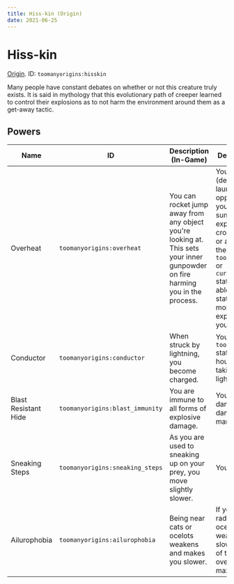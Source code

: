 ```yaml
---
title: Hiss-kin (Origin)
date: 2021-06-25
---
```

# Hiss-kin

[Origin](../misc/origins.md). ID: `toomanyorigins:hisskin`

Many people have constant debates on whether or not this creature truly exists. It is said in mythology that this evolutionary path of creeper learned to control their explosions as to not harm the environment around them as a get-away tactic.

## Powers

Name | ID | Description (In-Game) | Description (Detailed)
-----|----|-----------------------|------------------------
Overheat | `toomanyorigins:overheat` | You can rocket jump away from any object you're looking at. This sets your inner gunpowder on fire harming you in the process. | Your active power (default: G) lets you launch yourself in the opposite direction you're facing while summoning an explosion if your crosshair is on a block or an entity. If you have the `toomanyorigins:charged` or `cursedorigins:charged` status effect you are able to consume the status effect to create a more powerful explosion and launch yourself further.
Conductor | `toomanyorigins:conductor` | When struck by lightning, you become charged. | You gain the `toomanyorigins:charged` status effect for a 1 hour duration upon taking damage from lightning.
Blast Resistant Hide | `toomanyorigins:blast_immunity` | You are immune to all forms of explosive damage. | You do not take damage from all damage sources marked as explosive.
Sneaking Steps | `toomanyorigins:sneaking_steps` | As you are used to sneaking up on your prey, you move slightly slower. | You move 5% slower.
Ailurophobia | `toomanyorigins:ailurophobia` | Being near cats or ocelots weakens and makes you slower. | If you're within 5 blocks radius of a cat or ocelot, you get weakness and slowness. The duration of the effect increases over time, with a maximum of 2 minutes.